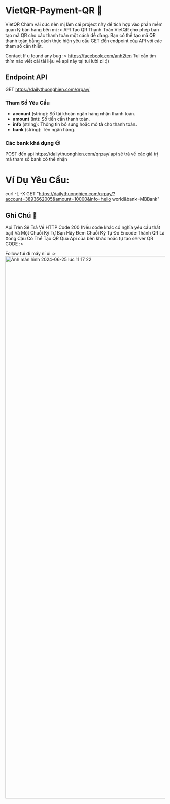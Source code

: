 # VietQR-Payment-QR 🫶
VietQR Chậm vãi cức nên mị làm cái project này để tích hợp vào phần mềm quản lý bán hàng bên mị :>
API Tạo QR Thanh Toán VietQR cho phép bạn tạo mã QR cho các thanh toán một cách dễ dàng. 
Bạn có thể tạo mã QR thanh toán bằng cách thực hiện yêu cầu GET đến endpoint của API với các tham số cần thiết.

Contact If u found any bug :> https://facebook.com/anh2ten
Tui cần tìm thím nào viết cái tài liệu về api này tại tui lười zl :))

## Endpoint API
GET https://dailythuonghien.com/qrpay/

### Tham Số Yêu Cầu

- **account** (string): Số tài khoản ngân hàng nhận thanh toán.
- **amount** (int): Số tiền cần thanh toán.
- **info** (string): Thông tin bổ sung hoặc mô tả cho thanh toán.
- **bank** (string): Tên ngân hàng.
 
### Các bank khả dụng 😍
POST đến api https://dailythuonghien.com/qrpay/
api sẽ trả về các giá trị mà tham số bank có thể nhận 

# Ví Dụ Yêu Cầu: 
curl -L -X GET "https://dailythuonghien.com/qrpay/?account=3893662005&amount=10000&info=hello world&bank=MBBank"

## Ghi Chú 📝
Api Trên Sẽ Trả Về HTTP Code 200 (Nếu code khác có nghĩa yêu cầu thất bại)
Và Một Chuỗi Ký Tự Bạn Hãy Đem Chuỗi Ký Tự Đó Encode Thành QR Là Xong
Cậu Có Thể Tạo QR Qua Api của bên khác hoặc tự tạo server QR CODE :>



Follow tui đi mấy ní ui :>
<img width="1710" alt="Ảnh màn hình 2024-06-25 lúc 11 17 22" src="https://github.com/Anh2Ten/VietQR-Payment-QR/assets/83670932/1c710e20-0a48-4eaa-9515-0117cb7bde28">
